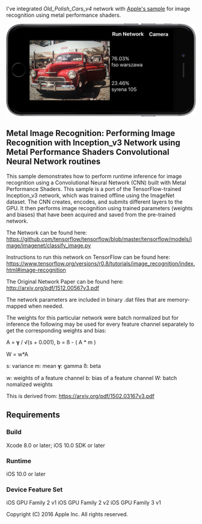 I've integrated *Old_Polish_Cars_v4* network with [Apple's sample](https://developer.apple.com/library/prerelease/content/samplecode/MetalImageRecognition/Introduction/Intro.html) for image recognition using metal performance shaders. 

![](images/iphone6_spacegrey_landscape.png)



## Metal Image Recognition: Performing Image Recognition with Inception_v3 Network using Metal Performance Shaders Convolutional Neural Network routines

This sample demonstrates how to perform runtime inference for image recognition using a Convolutional Neural Network (CNN) built with Metal Performance Shaders. This sample is a port of the TensorFlow-trained Inception_v3 network, which was trained offline using the ImageNet dataset. The CNN creates, encodes, and submits different layers to the GPU. It then performs image recognition using trained parameters (weights and biases) that have been acquired and saved from the pre-trained network.

The Network can be found here:
https://github.com/tensorflow/tensorflow/blob/master/tensorflow/models/image/imagenet/classify_image.py

Instructions to run this network on TensorFlow can be found here:
https://www.tensorflow.org/versions/r0.8/tutorials/image_recognition/index.html#image-recognition

The Original Network Paper can be found here:
http://arxiv.org/pdf/1512.00567v3.pdf

The network parameters are included in binary .dat files that are memory-mapped when needed.

The weights for this particular network were batch normalized but for inference the following may be used for every feature channel separately to get the corresponding weights and bias:

A = 𝛄 / √(s + 0.001), b = ß - ( A * m )

W = w*A

s: variance
m: mean
𝛄: gamma
ß: beta

w: weights of a feature channel
b: bias of a feature channel
W: batch nomalized weights

This is derived from:
https://arxiv.org/pdf/1502.03167v3.pdf

## Requirements

### Build

Xcode 8.0 or later; iOS 10.0 SDK or later

### Runtime

iOS 10.0 or later

### Device Feature Set

iOS GPU Family 2 v1
iOS GPU Family 2 v2
iOS GPU Family 3 v1

Copyright (C) 2016 Apple Inc. All rights reserved.
